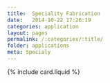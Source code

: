 ```yaml
---
title:  Speciality Fabrication
date:   2014-10-22 17:26:19
categories: application
layout: pages
permalink: /:categories/:title/
folder: applications
meta: Specialy
---
```


{% include card.liquid %}
